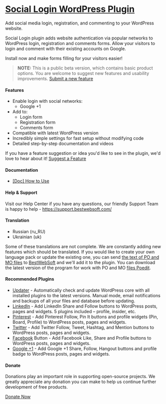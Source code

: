 <a href="https://bestwebsoft.com/products/wordpress/plugins/social-login/" target=_blank>Social Login WordPress Plugin</a>
========================

Add social media login, registration, and commenting to your WordPress website.

<p>Social Login plugin adds website authentication via popular networks to WordPress login, registration and comments forms. Allow your visitors to login and comment with their existing accounts on Google.</p>

<p>Install now and make forms filling for your visitors easier!</p>

<blockquote>
  <p><strong>NOTE:</strong> This is a public beta version, which contains basic product options. You are welcome to suggest new features and usability improvements. <a href="https://support.bestwebsoft.com/hc/en-us/requests/new">Submit a new feature</a></p>
</blockquote>

<h4>Features</h4>

<ul>
<li>Enable login with social networks:

<ul>
<li>Google +1</li>
</ul></li>
<li>Add to:

<ul>
<li>Login form</li>
<li>Registration form</li>
<li>Comments form</li>
</ul></li>
<li>Compatible with latest WordPress version</li>
<li>Incredibly simple settings for fast setup without modifying code</li>
<li>Detailed step-by-step documentation and videos</li>
</ul>

<p>If you have a feature suggestion or idea you'd like to see in the plugin, we'd love to hear about it! <a href="https://support.bestwebsoft.com/hc/en-us/requests/new">Suggest a Feature</a></p>

<h4>Documentation</h4>

<ul>
<li><a href="https://docs.google.com/document/d/1jS1pGbaIyhR9-6wsvWFueMqd8ZJYKRQAJGkOc8j5lWE/">[Doc] How to Use</a></li>
</ul>

<h4>Help &#38; Support</h4>

<p>Visit our Help Center if you have any questions, our friendly Support Team is happy to help - <a href="https://support.bestwebsoft.com/">https://support.bestwebsoft.com/</a></p>

<h4>Translation</h4>

<ul>
<li>Russian (ru_RU)</li>
<li>Ukrainian (uk)</li>
</ul>

<p>Some of these translations are not complete. We are constantly adding new features which should be translated. If you would like to create your own language pack or update the existing one, you can send <a href="http://codex.wordpress.org/Translating_WordPress">the text of PO and MO files</a> to <a href="https://support.bestwebsoft.com/hc/en-us/requests/new">BestWebSoft</a> and we'll add it to the plugin. You can download the latest version of the program for work with PO and MO <a href="http://www.poedit.net/download.php">files Poedit</a>.</p>

<h4>Recommended Plugins</h4>

<ul>
<li><a href="https://bestwebsoft.com/products/wordpress/plugins/updater/?k=9456e33f48ae2ccb14bcca845086399d">Updater</a> - Automatically check and update WordPress core with all installed plugins to the latest versions. Manual mode, email notifications and backups of all your files and database before updating.</li>
<li><a href="https://bestwebsoft.com/products/wordpress/plugins/linkedin/?k=fd63f141dd7954e625f68d684c0aee7c">LinkedIn</a> - Add LinkedIn Share and Follow buttons to WordPress posts, pages and widgets. 5 plugins included &#8211; profile, insider, etc.</li>
<li><a href="https://bestwebsoft.com/products/wordpress/plugins/pinterest/?k=115b7e72549acfa247b637d0040fdcae">Pinterest</a> - Add Pinterest Follow, Pin It buttons and profile widgets (Pin, Board, Profile) to WordPress posts, pages and widgets.</li>
<li><a href="https://bestwebsoft.com/products/wordpress/plugins/twitter/?k=9dd47e185976cb75279eae306663689c">Twitter</a> - Add Twitter Follow, Tweet, Hashtag, and Mention buttons to WordPress posts, pages and widgets.</li>
<li><a href="https://bestwebsoft.com/products/wordpress/plugins/facebook-like-button/?k=26157e2f3eddedd08bcc065dc0e957a8">Facebook</a> Button - Add Facebook Like, Share and Profile buttons to WordPress posts, pages and widgets.</li>
<li><a href="https://bestwebsoft.com/products/wordpress/plugins/google-plus-one/?k=fc954e6c65aa88799d4fc3ec859c334e">Google +1</a> - Add Google +1 Share, Follow, Hangout buttons and profile badge to WordPress posts, pages and widgets.</li>
</ul>

<h4>Donate</h4>

<p>Donations play an important role in supporting open-source projects. We greatly appreciate any donation you can make to help us continue further development of free products.</p>

<p><a href="https://bestwebsoft.com/donate/">Donate Now</a></p>